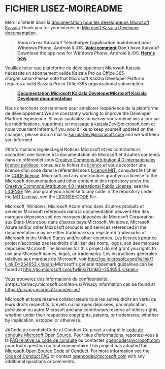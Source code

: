 # <a name="readme"></a><span data-ttu-id="eac1d-101">FICHIER LISEZ-MOI</span><span class="sxs-lookup"><span data-stu-id="eac1d-101">README</span></span>

<span data-ttu-id="eac1d-102">Merci d’intérêt dans la [documentation pour les développeurs Microsoft Kaizala](Articles/index.md).</span><span class="sxs-lookup"><span data-stu-id="eac1d-102">Thank you for your interest in [Microsoft Kaizala Developer documentation](Articles/index.md).</span></span>

> <span data-ttu-id="eac1d-103">**Vous n’avez Kaizala ? Télécharger l’application maintenant pour Windows Phone, Android & iOS. [Voici comment](Articles/install.md).**</span><span class="sxs-lookup"><span data-stu-id="eac1d-103">**Don't have Kaizala? Download the app now for Windows Phone, Android & iOS. [Here's how](Articles/install.md).**</span></span>

<span data-ttu-id="eac1d-104">Veuillez noter que plateforme de développement Microsoft Kaizala nécessite un abonnement valide Kaizala Pro ou Office 365 d’organisation.</span><span class="sxs-lookup"><span data-stu-id="eac1d-104">Please note that Microsoft Kaizala Developer Platform requires a valid Kaizala Pro or Office365 organizational subscription.</span></span>

> <span data-ttu-id="eac1d-105">**[Documentation Microsoft Kaizala Developer](Articles/index.md)**</span><span class="sxs-lookup"><span data-stu-id="eac1d-105">**[Microsoft Kaizala Developer documentation](Articles/index.md)**</span></span>

<span data-ttu-id="eac1d-106">Nous cherchons constamment pour améliorer l’expérience de la plateforme de développement.</span><span class="sxs-lookup"><span data-stu-id="eac1d-106">We are constantly working to improve the Developer Platform experience.</span></span> <span data-ttu-id="eac1d-107">Si vous souhaitez conserver vous-même mis à jour sur les modifications, supprimez un message à kaizalaDev@microsoft.com et nous vous tient informé.</span><span class="sxs-lookup"><span data-stu-id="eac1d-107">If you would like to keep yourself updated on the changes, please drop a mail to kaizalaDev@microsoft.com and we will keep you informed.</span></span>




##<a name="legal-notices"></a><span data-ttu-id="eac1d-108">Informations légales</span><span class="sxs-lookup"><span data-stu-id="eac1d-108">Legal Notices</span></span>
<span data-ttu-id="eac1d-109">Microsoft et les contributeurs accordent une licence à la documentation de Microsoft et d’autres contenus dans ce référentiel sous [Creative Commons Attribution 4.0 internationales licence publique](https://creativecommons.org/licenses/by/4.0/legalcode), consultez le fichier de [licence](LICENSE) et vous accorder une licence d’un code dans le référentiel sous [Licence MIT](https://opensource.org/licenses/MIT), consultez le fichier de [CODE licence](LICENSE-CODE) .</span><span class="sxs-lookup"><span data-stu-id="eac1d-109">Microsoft and any contributors grant you a license to the Microsoft documentation and other content in this repository under the [Creative Commons Attribution 4.0 International Public License](https://creativecommons.org/licenses/by/4.0/legalcode), see the [LICENSE](LICENSE) file, and grant you a license to any code in the repository under the [MIT License](https://opensource.org/licenses/MIT), see the [LICENSE-CODE](LICENSE-CODE) file.</span></span>

<span data-ttu-id="eac1d-110">Microsoft, Windows, Microsoft Azure et/ou dans d’autres produits et services Microsoft référencés dans la documentation peuvent être des marques déposées soit des marques déposées de Microsoft Corporation aux États-Unis et/ou dans d’autres pays.</span><span class="sxs-lookup"><span data-stu-id="eac1d-110">Microsoft, Windows, Microsoft Azure and/or other Microsoft products and services referenced in the documentation may be either trademarks or registered trademarks of Microsoft in the United States and/or other countries.</span></span>
<span data-ttu-id="eac1d-111">Les licences pour ce projet n’accordez pas les droits d’utiliser des noms, logos, soit des marques déposées Microsoft.</span><span class="sxs-lookup"><span data-stu-id="eac1d-111">The licenses for this project do not grant you rights to use any Microsoft names, logos, or trademarks.</span></span>
<span data-ttu-id="eac1d-112">Les instructions générales relatives aux marques de Microsoft, voir http://go.microsoft.com/fwlink/?LinkID=254653.</span><span class="sxs-lookup"><span data-stu-id="eac1d-112">Microsoft's general trademark guidelines can be found at http://go.microsoft.com/fwlink/?LinkID=254653.</span></span>

<span data-ttu-id="eac1d-113">Vous trouverez des informations de confidentialité àhttps://privacy.microsoft.com/en-us/</span><span class="sxs-lookup"><span data-stu-id="eac1d-113">Privacy information can be found at https://privacy.microsoft.com/en-us/</span></span>

<span data-ttu-id="eac1d-114">Microsoft et toute réserve collaborateurs tous les autres droits en vertu de leurs droits respectifs, brevets ou marques déposées, par implication, préclusion ou autre.</span><span class="sxs-lookup"><span data-stu-id="eac1d-114">Microsoft and any contributors reserve all others rights, whether under their respective copyrights, patents, or trademarks, whether by implication, estoppel or otherwise.</span></span>

##<a name="code-of-conduct"></a><span data-ttu-id="eac1d-115">Code de conduite</span><span class="sxs-lookup"><span data-stu-id="eac1d-115">Code of Conduct</span></span>
<span data-ttu-id="eac1d-p103">Ce projet a adopté le [code de conduite Microsoft Open Source](https://opensource.microsoft.com/codeofconduct/). Pour plus d’informations, reportez-vous à la [FAQ relative au code de conduite](https://opensource.microsoft.com/codeofconduct/faq/) ou contactez [opencode@microsoft.com](mailto:opencode@microsoft.com) pour toute question ou tout commentaire.</span><span class="sxs-lookup"><span data-stu-id="eac1d-p103">This project has adopted the [Microsoft Open Source Code of Conduct](https://opensource.microsoft.com/codeofconduct/). For more information see the [Code of Conduct FAQ](https://opensource.microsoft.com/codeofconduct/faq/) or contact [opencode@microsoft.com](mailto:opencode@microsoft.com) with any additional questions or comments.</span></span>

